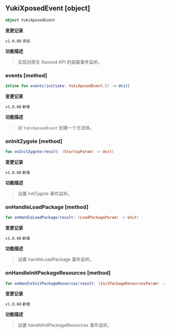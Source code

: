## YukiXposedEvent [object]

```kotlin
object YukiXposedEvent
```

**变更记录**

`v1.0.80` `添加`

**功能描述**

> 实现对原生 Xposed API 的装载事件监听。

### events [method]

```kotlin
inline fun events(initiate: YukiXposedEvent.() -> Unit)
```

**变更记录**

`v1.0.80` `新增`

**功能描述**

> 对 `YukiXposedEvent` 创建一个方法体。

### onInitZygote [method]

```kotlin
fun onInitZygote(result: (StartupParam) -> Unit)
```

**变更记录**

`v1.0.80` `新增`

**功能描述**

> 设置 initZygote 事件监听。

### onHandleLoadPackage [method]

```kotlin
fun onHandleLoadPackage(result: (LoadPackageParam) -> Unit)
```

**变更记录**

`v1.0.80` `新增`

**功能描述**

> 设置 handleLoadPackage 事件监听。

### onHandleInitPackageResources [method]

```kotlin
fun onHandleInitPackageResources(result: (InitPackageResourcesParam) -> Unit)
```

**变更记录**

`v1.0.80` `新增`

**功能描述**

> 设置 handleInitPackageResources 事件监听。